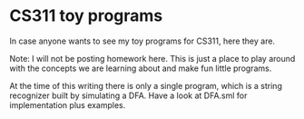 # CS311 toy programs

In case anyone wants to see my toy programs for CS311, here they are.

Note: I will not be posting homework here. This is just a place to play around with the concepts we are learning about and make fun little programs.

At the time of this writing there is only a single program, which is a string recognizer built by simulating a DFA. Have a look at DFA.sml for implementation plus examples.
